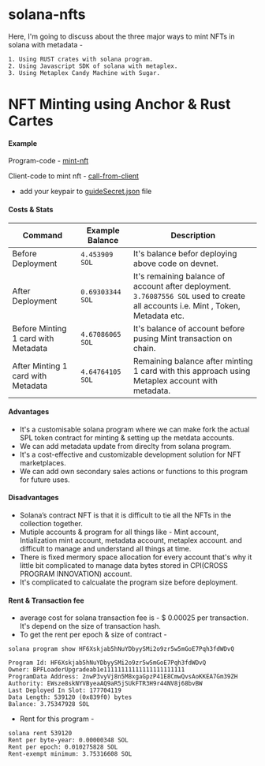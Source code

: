 # solana-nfts
Here, I'm going to discuss about the three major ways to mint NFTs in solana with metadata - 

```
1. Using RUST crates with solana program.
2. Using Javascript SDK of solana with metaplex.
3. Using Metaplex Candy Machine with Sugar.
```

# NFT Minting using Anchor & Rust Cartes 

#### Example

Program-code - [mint-nft](./mint-nft/programs/mint-nft/src/lib.rs)

Client-code to mint nft - [call-from-client](./mint-nft/app/) 
- add your keypair to [guideSecret.json](./mint-nft/app/guideSecret.json) file

#### Costs & Stats 

| Command | Example Balance | Description |
| --- | --- | --- |
| Before Deployment | `4.453909 SOL` | It's balance befor deploying above code on devnet. |
| After Deployment | `0.69303344 SOL` | It's remaining balance of account after deployment. `3.76087556 SOL`  used to create all accounts i.e. Mint , Token, Metadata etc.|
| Before Minting 1 card with Metadata | `4.67086065 SOL` | It's balance of account before pusing Mint transaction on chain. |
| After Minting 1 card with Metadata | `4.64764105 SOL` | Remaining balance after minting 1 card with this approach using Metaplex account with metadata. |

#### Advantages
- It's a customisable solana program where we can make fork the actual SPL token contract for minting & setting up the metdata accounts. 
- We can add metadata update from direclty from solana program.
- It's a cost-effective and customizable development solution for NFT marketplaces. 
- We can add own secondary sales actions or functions to this program for future uses. 

#### Disadvantages
- Solana’s contract NFT is that it is difficult to tie all the NFTs in the collection together.
- Mutiple accounts & program for all things like - Mint account, Intialization mint account, metadata account, metaplex account. and difficult to manage and understand all things at time. 
- There is fixed mermory space allocation for every account that's why it little bit complicated to manage data bytes stored in CPI(CROSS PROGRAM INNOVATION) account.
- It's complicated to calcualate the program size before deployment. 

#### Rent & Transaction fee 
- average cost for solana transaction fee is - $ 0.00025 per transaction. It's depend on the size of transaction hash. 
- To get the rent per epoch & size of contract  - 

``` 
solana program show HF6Xskjab5hNuYDbyySMi2o9zr5w5mGoE7Pqh3fdWDvQ

Program Id: HF6Xskjab5hNuYDbyySMi2o9zr5w5mGoE7Pqh3fdWDvQ
Owner: BPFLoaderUpgradeab1e11111111111111111111111
ProgramData Address: 2nwP3vyVj8n5M8xgaGpzP41E8CmwQvsAoKKEA7Gm39ZH
Authority: EWsze8skNYVByeaAQ9aR5jSUkFTR3H9r44NV8j68bvBW
Last Deployed In Slot: 177704119
Data Length: 539120 (0x839f0) bytes
Balance: 3.75347928 SOL 
```
- Rent for this program - 
```
solana rent 539120
Rent per byte-year: 0.00000348 SOL
Rent per epoch: 0.010275828 SOL
Rent-exempt minimum: 3.75316608 SOL
```

